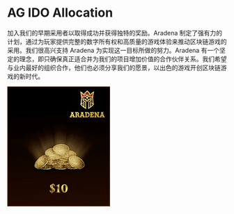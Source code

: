 # AG IDO Allocation

加入我们的早期采用者以取得成功并获得独特的奖励。Aradena 制定了强有力的计划，通过为玩家提供完整的数字所有权和高质量的游戏体验来推动区块链游戏的采用。我们很高兴支持 Aradena 为实现这一目标所做的努力。Aradena 有一个坚定的理念，即只确保真正适合并为我们的项目增加价值的合作伙伴关系。我们希望与业内最好的组织合作，他们也必须分享我们的愿景，以出色的游戏开创区块链游戏的新时代。

![unnamed](unnamed.png)
